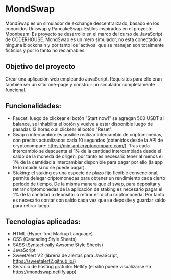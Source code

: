 # MondSwap 
MondSwap es un simulador de exchange descentralizado, basado en los conocidos Uniswap y PancakeSwap. Estilos inspirados en el proyecto Moonbeam.
Es proyecto se desarrollo en el marco del curso de JavaScript de CODERHOUSE.
MondSwap es un mero simulador, no está conectado a ninguna blockchain y por tanto los 'activos' que se manejan son totalmente ficticios y por lo tanto no reclamables.

## Objetivo  del proyecto
Crear una aplicación web empleando JavaScript. Requisitos para ello eran también ser un sitio one-page y construir un simulador completamente funcional.

## Funcionalidades:
- Faucet: luego de clickear el botón "Start now!" se agragan 500 USDT al balance, se inhabilita el botón y vuelve a estar disponible luego de pasadas 12 horas o al clickear el botón "Reset".
- Swap o intercambio: es posible realizar intercambio de criptomonedas, con precios actualizados cada 10 segundos (obtenidos desde la API de cryptocompare: https://min-api.cryptocompare.com/). Tras cada intercambio se descuenta el 1% de la cantidad intercambiada desde el saldo de la moneda de origen, por tanto es necesario tener al menos el 1% de la camtidad a intercambiar disponible para pagar por ello (la app te lo impide si no se puede pagar).
- Staking: el staking es una especie de plazo fijo flexible convencional, permite delegar criptomonedas para obtener un rendimiento cada cierto período de tiempo. De la misma manera que el swap, para depositar y retirar criptomonedas de la aplicación de staking es necesario pagar el 1% de la cantidad a depositar o retirar en dicha criptomoneda. Por tanto es necesario contar con saldo cada vez que se deposite y guardar saldo para retirar luego.

## Tecnologías aplicadas:
- HTML (Hyper Text Markup Language)
- CSS (Cascading Style Sheets)
- SASS (Syntactically Awsome Style Sheets)
- JavaScript
- SweetAlert V2 (librería de alertas para JavaScript, https://sweetalert2.github.io/)
- Servicio de hosting gratuito: Netlify (el sitio puede visualizarse en  https://mondswap.netlify.app)



